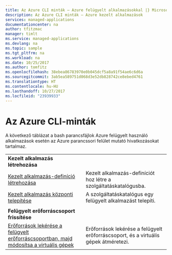 ```yaml
---
title: Az Azure CLI minták – Azure felügyelt alkalmazásokkal |} Microsoft Docs
description: Az Azure CLI minták – Azure kezelt alkalmazások
services: managed-applications
documentationcenter: na
author: tfitzmac
manager: timlt
ms.service: managed-applications
ms.devlang: na
ms.topic: sample
ms.tgt_pltfrm: na
ms.workload: na
ms.date: 10/25/2017
ms.author: tomfitz
ms.openlocfilehash: 38ebea86783970e0b045dcf5a8a91f54ae6c6d6a
ms.sourcegitcommit: 3ab5ea589751d068d3e52db828742ce8ebed4761
ms.translationtype: HT
ms.contentlocale: hu-HU
ms.lasthandoff: 10/27/2017
ms.locfileid: "23939933"
---
```

# <a name="azure-cli-samples"></a>Az Azure CLI-minták

A következő táblázat a bash parancsfájlok Azure felügyelt használó alkalmazások esetén az Azure parancssori felület mutató hivatkozásokat tartalmaz.

| | |
|-|-|
|**Kezelt alkalmazás létrehozása**||
| [Kezelt alkalmazás-definíció létrehozása](scripts/managed-application-cli-sample-create-definition.md) | Kezelt alkalmazás-definíciót hoz létre a szolgáltatáskatalógusba.  |
| [Kezelt alkalmazás központi telepítése](scripts/managed-application-cli-sample-create-application.md) | A szolgáltatáskatalógus egy felügyelt alkalmazást telepíti.  |
| | |
|**Felügyelt erőforráscsoport frissítése**||
| [Erőforrások lekérése a felügyelt erőforráscsoportban, majd módosítsa a virtuális gépek](scripts/managed-application-cli-sample-get-managed-group-resize-vm.md) | Erőforrások lekérése a felügyelt erőforráscsoport, és a virtuális gépek átméretezi. |
